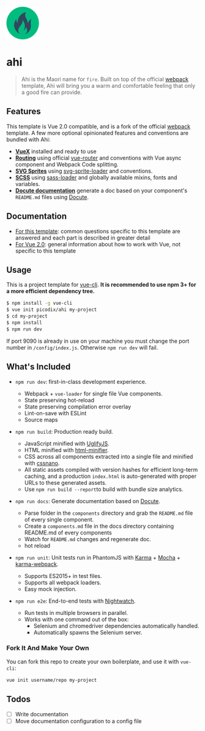 ![logo](template/src/assets/logo.png?raw=true)

# ahi

> Ahi is the Maori name for `fire`. Built on top of the official [webpack](https://github.com/vuejs-templates/webpack) template, Ahi will bring you a warm and comfortable feeling that only a good fire can provide.

## Features

This template is Vue 2.0 compatible, and is a fork of the official [webpack](https://github.com/vuejs-templates/webpack) template. A few more optional opinionated features and conventions are bundled with Ahi:

- **[VueX](https://picodix.github.io/ahi/store.html)** installed and ready to use
- **[Routing](https://picodix.github.io/ahi/routing.html)** using official [vue-router](https://github.com/vuejs/vue-router) and conventions with Vue async component and Webpack Code splitting.
- **[SVG Sprites](https://picodix.github.io/ahi/svg.html)** using [svg-sprite-loader](https://github.com/kisenka/svg-sprite-loader) and conventions.
- **[SCSS](https://picodix.github.io/ahi/scss.html)** using [sass-loader](https://github.com/webpack-contrib/sass-loader) and globally available mixins, fonts and variables.
- **[Docute documentation](https://picodix.github.io/ahi/documentation.html)** generate a doc based on your component's `README.md` files using [Docute](docute.js.org).

## Documentation

- [For this template](http://picodix.github.io/ahi): common questions specific to this template are answered and each part is described in greater detail
- [For Vue 2.0](http://vuejs.org/guide/): general information about how to work with Vue, not specific to this template

## Usage

This is a project template for [vue-cli](https://github.com/vuejs/vue-cli). **It is recommended to use npm 3+ for a more efficient dependency tree.**

``` bash
$ npm install -g vue-cli
$ vue init picodix/ahi my-project
$ cd my-project
$ npm install
$ npm run dev
```

If port 9090 is already in use on your machine you must change the port number in `/config/index.js`. Otherwise `npm run dev` will fail.

## What's Included

- `npm run dev`: first-in-class development experience.
  - Webpack + `vue-loader` for single file Vue components.
  - State preserving hot-reload
  - State preserving compilation error overlay
  - Lint-on-save with ESLint
  - Source maps

- `npm run build`: Production ready build.
  - JavaScript minified with [UglifyJS](https://github.com/mishoo/UglifyJS2).
  - HTML minified with [html-minifier](https://github.com/kangax/html-minifier).
  - CSS across all components extracted into a single file and minified with [cssnano](https://github.com/ben-eb/cssnano).
  - All static assets compiled with version hashes for efficient long-term caching, and a production `index.html` is auto-generated with proper URLs to these generated assets.
  - Use `npm run build --report`to build with bundle size analytics.

- `npm run docs`: Generate documentation based on [Docute](docute.js.org).
  - Parse folder in the `components` directory and grab the `README.md` file of every single component.
  - Create a `components.md` file in the docs directory containing README.md of every components
  - Watch for `README.md` changes and regenerate doc.
  - hot reload

- `npm run unit`: Unit tests run in PhantomJS with [Karma](http://karma-runner.github.io/0.13/index.html) + [Mocha](http://mochajs.org/) + [karma-webpack](https://github.com/webpack/karma-webpack).
  - Supports ES2015+ in test files.
  - Supports all webpack loaders.
  - Easy mock injection.

- `npm run e2e`: End-to-end tests with [Nightwatch](http://nightwatchjs.org/).
  - Run tests in multiple browsers in parallel.
  - Works with one command out of the box:
    - Selenium and chromedriver dependencies automatically handled.
    - Automatically spawns the Selenium server.

### Fork It And Make Your Own

You can fork this repo to create your own boilerplate, and use it with `vue-cli`:

``` bash
vue init username/repo my-project
```

## Todos

- [ ] Write documentation
- [ ] Move documentation configuration to a config file
